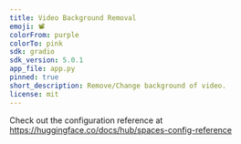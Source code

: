 ```yaml
---
title: Video Background Removal
emoji: 📽️
colorFrom: purple
colorTo: pink
sdk: gradio
sdk_version: 5.0.1
app_file: app.py
pinned: true
short_description: Remove/Change background of video.
license: mit
---
```


Check out the configuration reference at https://huggingface.co/docs/hub/spaces-config-reference